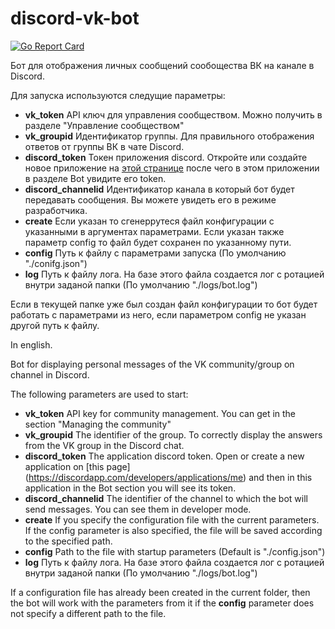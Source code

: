 # discord-vk-bot

[![Go Report Card](https://goreportcard.com/badge/github.com/qdron/discord-vk-bot)](https://goreportcard.com/report/github.com/qdron/discord-vk-bot)

Бот для отображения личных сообщений сообощества ВК на канале в Discord.

Для запуска используются следущие параметры:

- **vk_token** API ключ для управления сообществом. Можно получить в разделе "Управление сообществом"
- **vk_groupid** Идентификатор группы. Для правильного отображения ответов от группы ВК в чате Discord.
- **discord_token** Токен приложения discord. Откройте или создайте новое приложение на [этой странице](https://discordapp.com/developers/applications/me) после чего в этом приложении в разделе Bot увидите его token.
- **discord_channelid** Идентификатор канала в который бот будет передавать сообщения. Вы можете увидеть его в режиме разработчика.
- **create** Если указан то сгенеррутеся файл конфигурации с указанными в аргументах параметрами. Если указан также параметр config то файл будет сохранен по указанному пути.
- **config** Путь к файлу с параметрами запуска (По умолчанию "./conifg.json")
- **log** Путь к файлу лога. На базе этого файла создается лог с ротацией внутри заданой папки (По умолчанию "./logs/bot.log")

Если в текущей папке уже был создан файл конфигурации то бот будет работать с параметрами из него, если параметром config не указан другой путь к файлу.

In english.

Bot for displaying personal messages of the VK community/group on channel in Discord.

The following parameters are used to start:

- **vk_token** API key for community management. You can get in the section "Managing the community"
- **vk_groupid** The identifier of the group. To correctly display the answers from the VK group in the Discord chat.
- **discord_token** The application discord token. Open or create a new application on [this page] (https://discordapp.com/developers/applications/me) and then in this application in the Bot section you will see its token.
- **discord_channelid** The identifier of the channel to which the bot will send messages. You can see them in developer mode.
- **create** If you specify the configuration file with the current parameters. If the config parameter is also specified, the file will be saved according to the specified path.
- **config** Path to the file with startup parameters (Default is "./config.json")
- **log** Путь к файлу лога. На базе этого файла создается лог с ротацией внутри заданой папки (По умолчанию "./logs/bot.log")

If a configuration file has already been created in the current folder, then the bot will work with the parameters from it if the **config** parameter does not specify a different path to the file.
